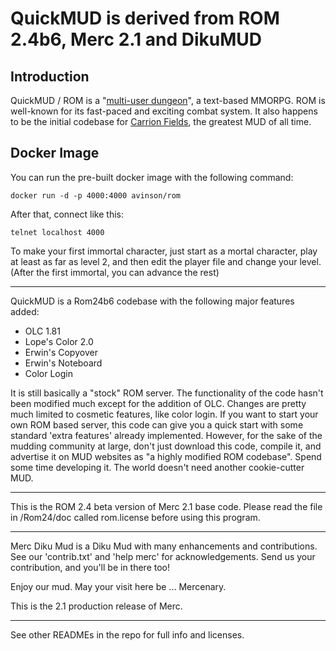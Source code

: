 QuickMUD is derived from ROM 2.4b6, Merc 2.1 and DikuMUD
==============

## Introduction

QuickMUD / ROM is a "[multi-user dungeon](https://en.wikipedia.org/wiki/MUD)", a text-based MMORPG. ROM is well-known for its fast-paced and exciting combat system. It also happens to be the initial codebase for [Carrion Fields](http://www.carrionfields.net/), the greatest MUD of all time.

## Docker Image

You can run the pre-built docker image with the following command:

```docker run -d -p 4000:4000 avinson/rom```

After that, connect like this:

```telnet localhost 4000```

To make your first immortal character, just start as a mortal
character, play at least as far as level 2, and then edit the
player file and change your level.  (After the first immortal,
you can advance the rest)

-----
QuickMUD is a Rom24b6 codebase with the following major features added:

* OLC 1.81
* Lope's Color 2.0
* Erwin's Copyover
* Erwin's Noteboard
* Color Login

It is still basically a "stock" ROM server.  The  functionality  of the
code hasn't been modified much except for the addition of  OLC. Changes
are pretty much limited to cosmetic features, like color login.  If you
want to start your own ROM based server, this code can give you a quick
start with some standard 'extra features' already implemented. However,
for the sake of the mudding community at  large,  don't  just  download
this code, compile it, and advertise it on MUD websites  as  "a  highly
modified  ROM  codebase".  Spend  some  time  developing  it. The world
doesn't need another cookie-cutter MUD.

-----

This is the ROM 2.4 beta version of Merc 2.1 base code.
Please read the file in /Rom24/doc called rom.license before using
this program.

-----

Merc Diku Mud is a Diku Mud with many enhancements and contributions.  See our
'contrib.txt' and 'help merc' for acknowledgements.  Send us your contribution,
and you'll be in there too!

Enjoy our mud.  May your visit here be ... Mercenary.

This is the 2.1 production release of Merc.

-----

See other READMEs in the repo for full info and licenses.
